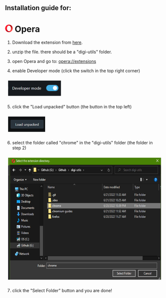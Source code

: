 ## Installation guide for:
# <img src="images/logo.png" height="25"> Opera

1. Download the extension from [here](https://codeload.github.com/Tetris1246/digi-utils/zip/refs/heads/main).

2. unzip the file. there should be a "digi-utils" folder.

3. open Opera and go to: [opera://extensions](opera://extensions)

4. enable Developer mode (click the switch in the top right corner)

<img src="images/tools.png" height="50" style="margin: 10px">

5. click the "Load unpacked" button (the button in the top left)

<img src="images/unpacked.png" height="50" style="margin: 10px">

6. select the folder called "chrome" in the "digi-utils" folder (the folder in step 2)

<img src="images/select.png" height="400" style="margin: 10px">

7. click the "Select Folder" button and you are done!
